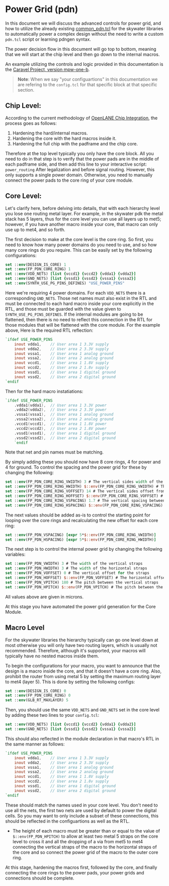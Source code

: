 # Power Grid (pdn)

In this document we will discuss the advanced controls for power grid, and how to utilize the already existing [common_pdn.tcl](https://github.com/RTimothyEdwards/open_pdks/blob/master/sky130/openlane/common_pdn.tcl) for the skywater libraries to automatically power a complex design without the need to write a custom `pdn.tcl` script or learning pdngen syntax.

The power decision flow in this document will go top to bottom, meaning that we will start at the chip level and then go down to the internal macros.

An example utilizing the controls and logic provided in this documentation is the [Caravel Project, version mpw-one-b](https://github.com/efabless/caravel/tree/mpw-one-b).

> **Note**: When we say "your configuartions" in this documentation we are refering to the `config.tcl` for that specific block at that specific section.

## Chip Level:

According to the current methodology of [OpenLANE Chip Integration][0], the process goes as follows:
1. Hardening the hard/internal macros.
2. Hardening the core with the hard macros inside it.
3. Hardening the full chip with the padframe and the chip core.

Therefore at the top level typically you only have the core block. All you need to do in that step is to verify that the power pads are in the middle of each padframe side, and then add this line to your interactive script: `power_routing` After legalization and before signal routing. However, this only supports a single power domain. Otherwise, you need to manually connect the power pads to the core ring of your core module.

## Core Level:

Let's clarify here, before delving into details, that with each hierarchy level you lose one routing metal layer. For example, in the skywater pdk the metal stack has 5 layers, thus for the core level you can use all layers up to met5; however, if you have another macro inside your core, that macro can only use up to met4, and so forth.

The first decision to make at the core level is the core ring. So first, you need to know how many power domains do you need to use, and so how many core rings do you require. This can be easily set by the following configurations:

```tcl
set ::env(DESIGN_IS_CORE) 1
set ::env(FP_PDN_CORE_RING) 1
set ::env(VDD_NETS) [list {vccd1} {vccd2} {vdda1} {vdda2}]
set ::env(GND_NETS) [list {vssd1} {vssd2} {vssa1} {vssa2}]
set ::env(SYNTH_USE_PG_PINS_DEFINES) "USE_POWER_PINS"
```

Here we're requiring 4 power domains. For each `VDD_NETS` there is a corresponding `GND_NETS`. Those net names must also exist in the RTL and must be connected to each hard macro inside your core explicitly in the RTL, and those must be guarded with the value given to `SYNTH_USE_PG_PINS_DEFINES`. If the internal modules are going to be flattened, then there is no need to reflect this connection in the RTL for those modules that will be flattened with the core module. For the example above, Here is the required RTL reflection:

```verilog
`ifdef USE_POWER_PINS
    inout vdda1,	// User area 1 3.3V supply
    inout vdda2,	// User area 2 3.3V supply
    inout vssa1,	// User area 1 analog ground
    inout vssa2,	// User area 2 analog ground
    inout vccd1,	// User area 1 1.8V supply
    inout vccd2,	// User area 2 1.8v supply
    inout vssd1,	// User area 1 digital ground
    inout vssd2,	// User area 2 digital ground
`endif
```

Then for the hard macro instatiations:

```verilog
`ifdef USE_POWER_PINS
	.vdda1(vdda1),	// User area 1 3.3V power
	.vdda2(vdda2),	// User area 2 3.3V power
	.vssa1(vssa1),	// User area 1 analog ground
	.vssa2(vssa2),	// User area 2 analog ground
	.vccd1(vccd1),	// User area 1 1.8V power
	.vccd2(vccd2),	// User area 2 1.8V power
	.vssd1(vssd1),	// User area 1 digital ground
	.vssd2(vssd2),	// User area 2 digital ground
    `endif
```
Note that net and pin names must be matching.

By simply adding these you should now have 8 core rings, 4 for power and 4 for ground. To control the spacing and the power grid for these by changing the following:

```tcl
set ::env(FP_PDN_CORE_RING_VWIDTH) 3 # The vertical sides width of the core rings
set ::env(FP_PDN_CORE_RING_HWIDTH) $::env(FP_PDN_CORE_RING_VWIDTH) # The horizontal sides width of the core rings
set ::env(FP_PDN_CORE_RING_VOFFSET) 14 # The vertical sides offset from the design boundaries for the core rings
set ::env(FP_PDN_CORE_RING_HOFFSET) $::env(FP_PDN_CORE_RING_VOFFSET) # The horizontal sides offset from the design boundaries for the core rings
set ::env(FP_PDN_CORE_RING_VSPACING) 1.7 # The vertical spacing between the core ring straps
set ::env(FP_PDN_CORE_RING_HSPACING) $::env(FP_PDN_CORE_RING_VSPACING) # The horizontal spacing between the core ring straps
```

The next values should be added as-is to control the starting point for looping over the core rings and recalculating the new offset for each core ring:

```tcl
set ::env(FP_PDN_VSPACING) [expr 5*$::env(FP_PDN_CORE_RING_VWIDTH)]
set ::env(FP_PDN_HSPACING) [expr 5*$::env(FP_PDN_CORE_RING_HWIDTH)]
```

The next step is to control the internal power grid by changing the following variables:

```tcl
set ::env(FP_PDN_VWIDTH) 3 # The width of the vertical straps
set ::env(FP_PDN_HWIDTH) 3 # The width of the horizontal straps
set ::env(FP_PDN_VOFFSET) 0 # The vertical offset for the straps
set ::env(FP_PDN_HOFFSET) $::env(FP_PDN_VOFFSET) # The horizontal offset for the straps
set ::env(FP_PDN_VPITCH) 180 # The pitch between the vertical straps
set ::env(FP_PDN_HPITCH) $::env(FP_PDN_VPITCH) # The pitch between the horizontal straps
```

All values above are given in microns.

At this stage you have automated the power grid generation for the Core Module.


## Macro Level

For the skywater libraries the hierarchy typically can go one level down at most otherwise you will only have two routing layers, which is usually not recommended. Therefore, although it's supported, your macros will typically have no nested macros inside them.

To begin the configurations for your macro, you want to announce that the design is a macro inside the core, and that it doesn't have a core ring. Also, prohibit the router from using metal 5 by setting the maximum routing layer to met4 (layer 5). This is done by setting the following configs:

```tcl
set ::env(DESIGN_IS_CORE) 0
set ::env(FP_PDN_CORE_RING) 0
set ::env(GLB_RT_MAXLAYER) 5
```

Then, you should use the same `VDD_NETS` and `GND_NETS` set in the core level by adding these two lines to your `config.tcl`:

```tcl
set ::env(VDD_NETS) [list {vccd1} {vccd2} {vdda1} {vdda2}]
set ::env(GND_NETS) [list {vssd1} {vssd2} {vssa1} {vssa2}]
```

This should also reflected in the module declaration in that macro's RTL in the same manner as follows:

```verilog
`ifdef USE_POWER_PINS
    inout vdda1,	// User area 1 3.3V supply
    inout vdda2,	// User area 2 3.3V supply
    inout vssa1,	// User area 1 analog ground
    inout vssa2,	// User area 2 analog ground
    inout vccd1,	// User area 1 1.8V supply
    inout vccd2,	// User area 2 1.8v supply
    inout vssd1,	// User area 1 digital ground
    inout vssd2,	// User area 2 digital ground
`endif
```

These should match the names used in your core level. You don't need to use all the nets, the first two nets are used by default to power the digital cells. So you may want to only include a subset of these connections, this should be reflected in the configuartions as well as the RTL.

- The height of each macro must be greater than or equal to the value of `$::env(FP_PDN_HPITCH)` to allow at least two metal 5 straps on the core level to cross it and all the dropping of a via from met5 to met4 connecting the vertical straps of the macro to the horizontal straps of the core and so connect the power grid of the macro to the outer core ring.



At this stage, hardening the macros first, followed by the core, and finally connecting the core rings to the power pads, your power grids and connections should be complete.


[0]: ./chip_integration.md
